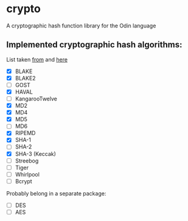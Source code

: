 # crypto
A cryptographic hash function library for the Odin language

## Implemented cryptographic hash algorithms:
List taken [from](https://en.wikipedia.org/wiki/Comparison_of_cryptographic_hash_functions#General_information)
and [here](https://en.wikipedia.org/wiki/Bcrypt)

- [x] BLAKE
- [x] BLAKE2
- [ ] GOST
- [x] HAVAL
- [ ] KangarooTwelve
- [x] MD2
- [x] MD4
- [x] MD5
- [ ] MD6
- [x] RIPEMD
- [x] SHA-1
- [ ] SHA-2
- [x] SHA-3 (Keccak)
- [ ] Streebog
- [ ] Tiger
- [ ] Whirlpool
- [ ] Bcrypt

Probably belong in a separate package:
- [ ] DES
- [ ] AES